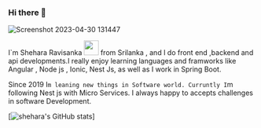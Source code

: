 ### Hi there 👋
 

 ![Screenshot 2023-04-30 131447](https://user-images.githubusercontent.com/50373843/235341824-27f68370-39c5-419f-9d01-02561f3dfee1.jpg)



 I`m Shehara Ravisanka <img src="https://media.giphy.com/media/WUlplcMpOCEmTGBtBW/giphy.gif" width="30"> from Srilanka , and I do front end ,backend and api developments.I really enjoy learning languages and framworks like Angular , Node js , Ionic, Nest Js,  as well as I work in Spring Boot.
 
 Since 2019 I`m leaning new things in Software world. Curruntly I`m following Nest js with Micro Services. I always happy to accepts challenges in software Development.
 
 [![shehara's GitHub stats](https://github-readme-stats.vercel.app/api?username=shehararavisanka)]
 
 
